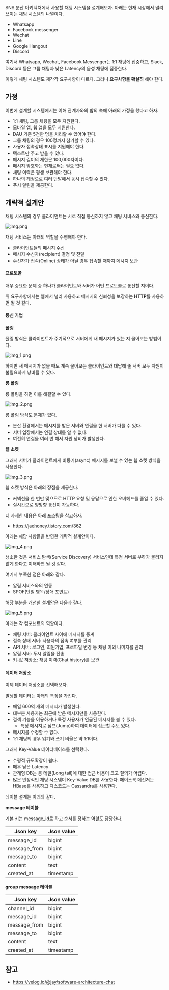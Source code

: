 SNS 분산 아키텍처에서 사용할 채팅 시스템을 설계해보자. 아래는 현재 시장에서 널리 쓰이는 채팅 시스템의 나열이다.
- Whatsapp
- Facebook messenger
- Wechat
- Line
- Google Hangout
- Discord

여기서 Whatsapp, Wechat, Facebook Messenger는 1:1 채팅에 집중하고, Slack, Discord 등은 그룹 채팅과 낮은 Latency의 음성 채팅에 집중한다.

이렇게 채팅 시스템도 제각각 요구사항이 다르다. 그러니 **요구사항을 확실히** 해야 한다.

## 가정

이번에 설계할 시스템에서는 이해 관계자와의 합의 속에 아래의 가정을 했다고 하자.
- 1:1 채팅, 그룹 채팅을 모두 지원한다.
- 모바일 앱, 웹 앱을 모두 지원한다.
- DAU 기준 5천만 명을 처리할 수 있어야 한다.
- 그룹 채팅의 경우 100명까지 참가할 수 있다.
- 사용자 접속상태 표시를 지원해야 한다.
- 텍스트만 주고 받을 수 있다.
- 메시지 길이의 제한은 100,000자이다.
- 메시지 암호화는 현재로써는 필요 없다.
- 채팅 이력은 평생 보관해야 한다.
- 하나의 계정으로 여러 단말에서 동시 접속할 수 있다.
- 푸시 알림을 제공한다.

## 개략적 설계안

채팅 시스템의 경우 클라이언트는 서로 직접 통신하지 않고 채팅 서비스와 통신한다.

![img.png](img.png)

채팅 서비스는 아래의 역할을 수행해야 한다.
- 클라이언트들의 메시지 수신
- 메시지 수신자(recipient) 결정 및 전달
- 수신자가 접속(Online) 상태가 아닐 경우 접속할 때까지 메시지 보관

#### 프로토콜

매우 중요한 문제 중 하나가 클라이언트와 서버가 어떤 프로토콜로 통신할 지이다.

위 요구사항에서는 웹에서 널리 사용하고 메시지의 신뢰성을 보장하는 **HTTP**를 사용하면 될 것 같다.

#### 통신 기법

**폴링**

폴링 방식은 클라이언트가 주기적으로 서버에게 새 메시지가 있는 지 물어보는 방법이다.

![img_1.png](img_1.png)

하지만 새 메시지가 없을 때도 계속 물어보는 클라이언트와 대답해 줄 서버 모두 자원이 불필요하게 낭비될 수 있다.

**롱 폴링**

롱 폴링을 하면 이를 해결할 수 있다.

![img_2.png](img_2.png)

롱 폴링 방식도 문제가 있다.
- 분산 환경에서는 메시지를 받은 서버와 연결을 한 서버가 다를 수 있다.
- 서버 입장에서는 연결 상태를 알 수 없다.
- 여전히 연결을 여러 번 해서 자원 낭비가 발생한다.

**웹 소켓**

그래서 서버가 클라이언트에게 비동기(async) 메시지를 보낼 수 있는 웹 소켓 방식을 사용한다.

![img_3.png](img_3.png)

웹 소켓 방식은 아래의 장점을 제공한다.
- 커넥션을 한 번만 맺으므로 HTTP 요청 및 응답으로 인한 오버헤드를 줄일 수 있다.
- 실시간으로 양방향 통신이 가능하다.

더 자세한 내용은 아래 포스팅을 참고하자.
- https://jaehoney.tistory.com/362

아래는 해당 사항들을 반영한 개략적 설계안이다.

![img_4.png](img_4.png)

생소한 것은 서비스 탐색(Service Discovery) 서비스인데 특정 서버로 부하가 몰리지 않게 한다고 이해하면 될 것 같다.

여기서 부족한 점은 아래와 같다.
- 알림 서비스와의 연동
- SPOF(단일 병목/장애 포인트)

해당 부분을 개선한 설계안은 다음과 같다.

![img_5.png](img_5.png)

아래는 각 컴포넌트의 역할이다.
- 채팅 서버: 클라이언트 사이에 메시지를 중계
- 접속 상태 서버: 사용자의 접속 여부를 관리
- API 서버: 로그인, 회원가입, 프로파일 변경 등 채팅 이외 나머지를 관리
- 알림 서버: 푸시 알림을 전송
- 키-값 저장소: 채팅 이력(Chat history)를 보관


#### 데이터 저장소

이제 데이터 저장소를 선택해보자.

발생할 데이터는 아래의 특징을 가진다.
- 매일 600억 개의 메시지가 발생한다.
- 대부분 사용자는 최근에 받은 메시지만을 사용한다.
- 검색 기능을 이용하거나 특정 사용자가 언급된 메시지를 볼 수 있다.
  - 특정 메시지로 점프(Jump)하여 데이터에 접근할 수도 있다.
- 메시지를 수정할 수 없다.
- 1:1 채팅의 경우 읽기와 쓰기 비율은 약 1:1이다.

그래서 Key-Value 데이터베이스를 선택했다.
- 수평적 규모확장이 쉽다.
- 매우 낮은 Latency
- 관계형 DB는 롱 테일(Long tail)에 대한 접근 비용이 크고 질의가 어렵다.
- 많은 안정적인 채팅 시스템이 Key-Value DB를 사용한다. 페이스북 메신저는 HBase를 사용하고 디스코드는 Cassandra를 사용한다.

테이블 설계는 아래와 같다.

**message 테이블**

기본 키는 message_id로 하고 순서를 정하는 역할도 담당한다. 

| Json key     | Json value |
|--------------|------------|
| message_id   | bigint     |
| message_from | bigint     |
| message_to   | bigint     |
| content      | text       |
| created_at   | timestamp  |

**group message 테이블**

| Json key     | Json value |
|--------------|------------|
| channel_id   | bigint     |
| message_id   | bigint     |
| message_from | bigint     |
| message_to   | bigint     |
| content      | text       |
| created_at   | timestamp  |








## 참고
- https://velog.io/@jay/software-architecture-chat